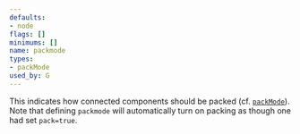 ```yaml
---
defaults:
- node
flags: []
minimums: []
name: packmode
types:
- packMode
used_by: G
---
```

This indicates how connected components should be packed (cf.
[`packMode`](/docs/attr-types/packMode/)). Note that defining `packmode` will automatically
turn on packing as though one had set `pack=true`.
